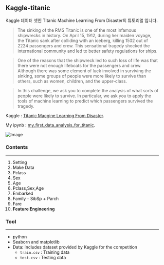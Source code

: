 ## Kaggle-titanic

Kaggle 데이터 셋인 Titanic Machine Learning From Disaster의 튜토리얼 입니다.

>The sinking of the RMS Titanic is one of the most infamous shipwrecks in history. On April 15, 1912, during her maiden voyage, the Titanic sank after colliding with an iceberg, killing 1502 out of 2224 passengers and crew. This sensational tragedy shocked the international community and led to better safety regulations for ships.

>One of the reasons that the shipwreck led to such loss of life was that there were not enough lifeboats for the passengers and crew. Although there was some element of luck involved in surviving the sinking, some groups of people were more likely to survive than others, such as women, children, and the upper-class.

>In this challenge, we ask you to complete the analysis of what sorts of people were likely to survive. In particular, we ask you to apply the tools of machine learning to predict which passengers survived the tragedy.

Kaggle : [Titanic Macgine Learning From Disaster](http://www.kaggle.com/c/titanic-gettingStarted).

My ipynb : [my_first_data_analysis_for_titanic](https://github.com/RoadoneP/Machine_learning/blob/main/my_first_data_analysis_for_titanic.ipynb).

![Image](https://ifh.cc/g/MdnW2t.jpg)

### Contents
-------
1. Setting
2. Make Data
3. Pclass
4. Sex
5. Age
6. Pclass,Sex,Age
7. Embarked
8. Family - SibSp + Parch
9. Fare
10. **Feature Engineering**

### Tool
------
- python
- Seaborn and matplotlib
- Data: Includes dataset provided by Kaggle for the competition
    * `train.csv` : Training data
    * `test.csv` : Testing data

